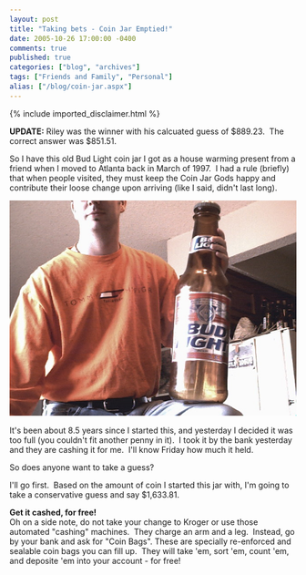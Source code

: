 ```yaml
---
layout: post
title: "Taking bets - Coin Jar Emptied!"
date: 2005-10-26 17:00:00 -0400
comments: true
published: true
categories: ["blog", "archives"]
tags: ["Friends and Family", "Personal"]
alias: ["/blog/coin-jar.aspx"]
---
```

<!-- more -->

{% include imported_disclaimer.html %}

<P><STRONG>UPDATE:</STRONG> Riley was the winner&nbsp;with his calcuated guess of $889.23.&nbsp; The correct answer was $851.51.</P>
<P>So I have this old Bud Light coin jar I got as a house warming present from a friend when I moved to Atlanta back in March of 1997.&nbsp; I had a rule (briefly) that when people visited, they must keep the Coin Jar Gods happy and contribute their loose change upon arriving (like I said, didn't last long).</P>
<P><IMG alt="Coin Jar" src="/blog/archives/images/storage/1000.4.194.oc260000.jpg"></P>
<P>It's been about 8.5 years since I started this, and yesterday I decided it was too full (you couldn't fit another penny in it).&nbsp; I took it by the bank yesterday and they are cashing it for me.&nbsp; I'll know Friday how much it held.</P>
<P>So does anyone want to take a guess?&nbsp; </P>
<P>I'll go first.&nbsp; Based on the amount of coin I started this jar with, I'm going to take a conservative guess and say $1,633.81.</P>
<P><STRONG>Get it cashed, for free!</STRONG><BR>Oh on&nbsp;a side note, do not take your change to Kroger or use those automated "cashing" machines.&nbsp; They charge an arm and a leg.&nbsp; Instead, go by your bank and ask for "Coin Bags". These are specially re-enforced and sealable coin bags you can fill up.&nbsp; They will take 'em, sort 'em, count 'em, and deposite&nbsp;'em into your account - for free!</P>
<P mce_keep="true">&nbsp;</P>
